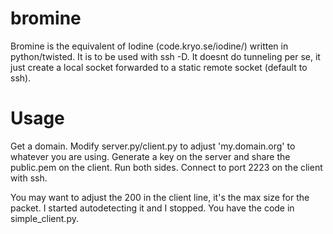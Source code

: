 bromine
=======

Bromine is the equivalent of Iodine (code.kryo.se/iodine/) written in python/twisted. It is to be used with ssh -D. It doesnt do tunneling per se, it just create a local socket forwarded to a static remote socket (default to ssh).

Usage
=====

Get a domain. Modify server.py/client.py to adjust 'my.domain.org' to whatever you are using.
Generate a key on the server and share the public.pem on the client.
Run both sides. Connect to port 2223 on the client with ssh.

You may want to adjust the 200 in the client line, it's the max size for the packet.
I started autodetecting it and I stopped. You have the code in simple\_client.py.

